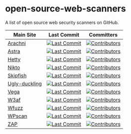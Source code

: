 # open-source-web-scanners
A list of open source web security scanners on GitHub.

| Main Site | Last Commit | Committers |
| --- | --- | --- |
| [Arachni](https://www.arachni-scanner.com/) | [![Last Commit](https://img.shields.io/github/last-commit/Arachni/arachni)](https://github.com/Arachni/arachni/commits/main) | [![Contributors](https://img.shields.io/github/contributors/Arachni/arachni)](https://github.com/Arachni/arachni/graphs/contributors) |
| [Astra](https://github.com/flipkart-incubator/Astra) | [![Last Commit](https://img.shields.io/github/last-commit/flipkart-incubator/Astra)](https://github.com/flipkart-incubator/Astra/commits/main) | [![Contributors](https://img.shields.io/github/contributors/flipkart-incubator/Astra)](https://github.com/flipkart-incubator/Astra/graphs/contributors) |
| [Hetty](https://hetty.xyz/) | [![Last Commit](https://img.shields.io/github/last-commit/dstotijn/hetty)](https://github.com/dstotijn/hetty/commits/main) | [![Contributors](https://img.shields.io/github/contributors/dstotijn/hetty)](https://github.com/dstotijn/hetty/graphs/contributors) |
| [Nikto](https://cirt.net/Nikto2) | [![Last Commit](https://img.shields.io/github/last-commit/sullo/nikto)](https://github.com/sullo/nikto/commits/main) | [![Contributors](https://img.shields.io/github/contributors/sullo/nikto)](https://github.com/sullo/nikto/graphs/contributors) |
| [Skipfish](https://code.google.com/archive/p/skipfish/) | [![Last Commit](https://img.shields.io/github/last-commit/spinkham/skipfish)](https://github.com/spinkham/skipfish/commits/main) | [![Contributors](https://img.shields.io/github/contributors/spinkham/skipfish)](https://github.com/spinkham/skipfish/graphs/contributors) |
| [Ugly-duckling]() | [![Last Commit](https://img.shields.io/github/last-commit/detectify/ugly-duckling)](https://github.com/detectify/ugly-duckling/commits/main) | [![Contributors](https://img.shields.io/github/contributors/detectify/ugly-duckling)](https://github.com/detectify/ugly-duckling/graphs/contributors) |
| [Vega](https://subgraph.com/vega/) | [![Last Commit](https://img.shields.io/github/last-commit/subgraph/Vega)](https://github.com/subgraph/Vega/commits/main) | [![Contributors](https://img.shields.io/github/contributors/subgraph/Vega)](https://github.com/subgraph/Vega/graphs/contributors) |
| [W3af](http://w3af.org/) | [![Last Commit](https://img.shields.io/github/last-commit/andresriancho/w3af/develop)](https://github.com/andresriancho/w3af/commits/main) | [![Contributors](https://img.shields.io/github/contributors/andresriancho/w3af)](https://github.com/andresriancho/w3af/graphs/contributors) |
| [Wfuzz](https://wfuzz.readthedocs.io/en/latest/) | [![Last Commit](https://img.shields.io/github/last-commit/xmendez/wfuzz)](https://github.com/xmendez/wfuzz/commits/main) | [![Contributors](https://img.shields.io/github/contributors/xmendez/wfuzz)](https://github.com/xmendez/wfuzz/graphs/contributors) |
| [WPscan](https://wpscan.org/) | [![Last Commit](https://img.shields.io/github/last-commit/wpscanteam/wpscan)](https://github.com/wpscanteam/wpscan/commits/main) | [![Contributors](https://img.shields.io/github/contributors/wpscanteam/wpscan)](https://github.com/wpscanteam/wpscan/graphs/contributors) |
| [ZAP](https://www.zaproxy.org) | [![Last Commit](https://img.shields.io/github/last-commit/zaproxy/zaproxy)](https://github.com/zaproxy/zaproxy/commits/main) | [![Contributors](https://img.shields.io/github/contributors/zaproxy/zaproxy)](https://github.com/zaproxy/zaproxy/graphs/contributors) |

<!--
Template - copy this and replace USER/REPO with the relevant values

| []() | [![Last Commit](https://img.shields.io/github/last-commit/USER/REPO)](https://github.com/USER/REPO/commits/main) | [![Contributors](https://img.shields.io/github/contributors/USER/REPO)](https://github.com/USER/REPO/graphs/contributors) |
-->

